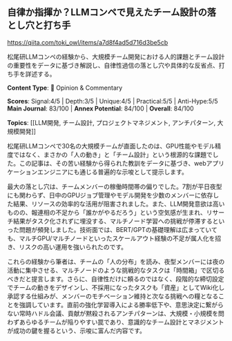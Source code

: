 ## 自律か指揮か？LLMコンペで見えたチーム設計の落とし穴と打ち手

https://qiita.com/toki_owl/items/a7d8f4ad5d716d3be5cb

松尾研LLMコンペの経験から、大規模チーム開発における人的課題とチーム設計の重要性をデータに基づき解説し、自律性過信の落とし穴や具体的な反省点、打ち手を詳述する。

**Content Type**: 💭 Opinion & Commentary

**Scores**: Signal:4/5 | Depth:3/5 | Unique:4/5 | Practical:5/5 | Anti-Hype:5/5
**Main Journal**: 83/100 | **Annex Potential**: 84/100 | **Overall**: 84/100

**Topics**: [[LLM開発, チーム設計, プロジェクトマネジメント, アンチパターン, 大規模開発]]

松尾研LLMコンペで30名の大規模チームが直面したのは、GPU性能やモデル精度ではなく、まさかの「人の動き」と「チーム設計」という根源的な課題でした。この記事は、その苦い経験から得られた教訓をデータに基づき、webアプリケーションエンジニアにも通じる普遍的な示唆として提示します。

最大の落とし穴は、チームメンバーの稼働時間帯の偏りでした。7割が平日夜型にも関わらず、日中のGPUジョブ管理やモデル開発を少数のメンバーに依存した結果、リソースの効率的な活用が阻害されました。また、LLM開発意欲は高いものの、報連相の不足から「誰かがやるだろう」という空気感が生まれ、リサーチ結果がタスク化されずに埋没する、マルチノード学習への挑戦が停滞するといった問題が頻発しました。技術面では、BERT/GPTの基礎理解は広まっていても、マルチGPU/マルチノードといったスケールアウト経験の不足が属人化を招き、リスクの高い運用を強いられたのです。

これらの経験から筆者は、チームの「人の分布」を読み、夜型メンバーには夜の活動に集中させる、マルチノードのような挑戦的なタスクは「時間箱」で区切るべきだと提言します。さらに、自律性だけに頼るのではなく、段階的な締切設定でチームの動きをデザインし、不採用になったタスクも「資産」としてWiki化し承認する仕組みが、メンバーのモチベーション維持と次なる挑戦への糧となることを強調しています。直前の強化学習導入による勝率低下や、意思決定に繋がらない常時ハドル会議、貢献が黙殺されるアンチパターンは、大規模・小規模を問わずあらゆるチームが陥りやすい罠であり、意識的なチーム設計とマネジメントが成功の鍵を握るという、示唆に富んだ内容です。
